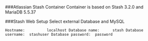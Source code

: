 ###Atlassian Stash Container
Container is based on Stash 3.2.0 and MariaDB 5.5.37

###Stash Web Setup
Select external Database and MySQL 

`Hostname:			localhost
Database name:		stash
Database username: 	stashuser
Database password:	password`




